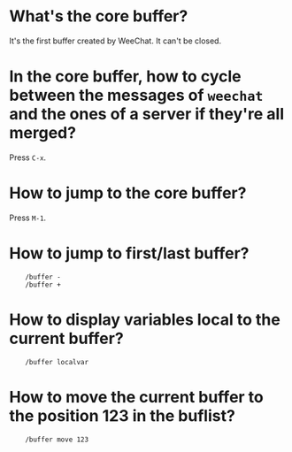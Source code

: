 # What's the core buffer?

It's the first buffer created by WeeChat.
It can't be closed.

# In the core buffer, how to cycle between the messages of `weechat` and the ones of a server if they're all merged?

Press `C-x`.

# How to jump to the core buffer?

Press `M-1`.

##
# How to jump to first/last buffer?

        /buffer -
        /buffer +

# How to display variables local to the current buffer?

        /buffer localvar

# How to move the current buffer to the position 123 in the buflist?

        /buffer move 123

